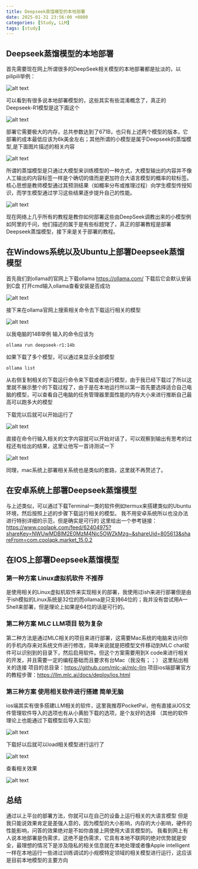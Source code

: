 ```yaml
---
title: Deepseek蒸馏模型的本地部署
date: 2025-01-31 23:56:00 +0800
categories: [Study, LLM]
tags: [study]
---
```


## Deepseek蒸馏模型的本地部署
首先需要现在网上所谓很多的DeepSeek相关模型的本地部署都是扯淡的，以pilipili举例：


![alt text](/assets/20250131_S1.png)


可以看到有很多说本地部署模型的，这些其实有些混淆概念了，真正的Deepseek-R1模型是这下面这个


![alt text](/assets/20250131_S2.png)


部署它需要极大的内存，总共参数达到了671B，也只有上述两个模型的版本，它部署的成本最低应该为6k美金左右；其他所谓的小模型是属于Deepseek的蒸馏模型,是下面图片描述的相关内容


![alt text](/assets/20250131_S3.png)


所谓的蒸馏模型是只通过大模型来训练模型的一种方式，大模型输出的内容并不像人工输出的内容标签一样是个确切的值而是更加符合大语言模型的概率的软标签。核心思想是教师模型通过其预测结果（如概率分布或推理过程）向学生模型传授知识，而学生模型通过学习这些结果逐步提升自己的性能。


![alt text](/assets/20250131_S4.png)


现在网络上几乎所有的教程是教你如何部署这些由DeepSeek调教出来的小模型例如阿里的千问，他们描述的属于是有些标题党了，真正的部署教程是部署Deepseek蒸馏模型，接下来是关于部署的教程。


## 在Windows系统以及Ubuntu上部署Deepseek蒸馏模型
首先我们到ollama的官网上下载ollama
https://ollama.com/
下载后它会默认安装到C盘 打开cmd输入ollama查看安装是否成功


![alt text](/assets/20250131_S5.png)


接下来在ollama官网上搜索相关命令去下载运行相关的模型


![alt text](/assets/20250131_S6.png)


以我电脑的14B举例 输入的命令应该为
```
ollama run deepseek-r1:14b
```
如果下载了多个模型，可以通过来显示全部模型
```
ollama list
```
从右侧复制相关的下载运行命令来下载或者运行模型，由于我已经下载过了所以这里就不展示整个的下载过程了，由于是在本地运行所以第一首先要选择适合自己电脑的模型，可以查看自己电脑的任务管理器里面性能的内存大小来进行推断自己最高可以跑多大的模型


下载完以后就可以开始运行了


![alt text](/assets/20250131_S7.png)


直接在命令行输入相关的文字内容就可以开始对话了，可以观察到输出有思考的过程还有给出的结果，这里让他写一首诗测试一下


![alt text](/assets/20250131_S8.png)


同理，mac系统上部署相关系统也是类似的套路，这里就不再赘述了。
## 在安卓系统上部署Deepseek蒸馏模型
与上述类似，可以通过下载Terminal一类的软件例如termux来搭建类似的Ubuntu环境，然后按照上述的步骤下载运行相关的模型。
我不用安卓系统所以也没办法进行特别详细的示范，但是确实是可行的
这里给出一个参考链接：https://www.coolapk.com/feed/62404975?shareKey=NWUwMDBlM2E0MzM4Njc5OWZkMzg~&shareUid=805613&shareFrom=com.coolapk.market_15.0.2


## 在IOS上部署Deepseek蒸馏模型
### 第一种方案 Linux虚拟机软件 不推荐
是使用相关的Linux虚拟机软件来实现相关的部署，我使用过ish来进行部署但是由于ish模拟的Linux系统是32位的而ollama是只支持64位的；我并没有尝试用A—Shell来部署，但是理论上如果是64位的话是可行的。
### 第二种方案 MLC LLM项目 较为复杂
第二种方法是通过MLC相关的项目来进行部署，这需要Mac系统的电脑来访问你的手机内存来对系统文件进行修改，简单来说就是把模型文件移动到MLC chat软件可以识别到的目录下，然后启用软件。但这个方案需要用到X code来进行相关的开发，并且需要一定的编程基础而且要求有台Mac（我没有；；）
这里贴出相关的连接
项目的总目录：https://github.com/mlc-ai/mlc-llm
项目ios端部署官方的教程步骤：https://llm.mlc.ai/docs/deploy/ios.html
### 第三种方案 使用相关软件进行搭建 简单无脑
ios端其实有很多搭建LLM相关的软件，这里我推荐PocketPal，他有直接从IOS文件管理软件导入的选项也有从小黄脸下载的选项，是个友好的选择
（其他的软件理论上也能通过下载模型后导入实现）


![alt text](/assets/20250131_S9.png)


下载好以后就可以load相关模型进行运行了


![alt text](/assets/20250131_S10.png)


查看相关效果


![alt text](/assets/20250131_S11.png)


## 总结
通过以上平台的部署方法，你就可以在自己的设备上运行相关的大语言模型
但是我只能说效果肯定是差强人意的，因为模型的大小影响，内存的大小影响，硬件的性能影响，问答的效果绝对是不如你直接上网使用大语言模型的。
我看到网上有人说本地部署是伪需求，这绝不是伪需求，它具有本地不联网的绝对优势就是安全，最理想的情况下是涉及隐私的相关信息就在本地处理或者像Apple intelligent一样在本地运行一些进过训练调试的小规模特定领域的相关模型进行运行，这应该是目前本地模型的主要方向
